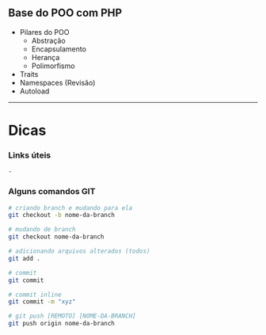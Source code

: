 ## Base do POO com PHP

* Pilares do POO
    - Abstração
    - Encapsulamento
    - Herança
    - Polimorfismo
* Traits
* Namespaces (Revisão)
* Autoload

----

# Dicas

### Links úteis

    -

### Alguns comandos GIT

```sh
# criando branch e mudando para ela
git checkout -b nome-da-branch

# mudando de branch
git checkout nome-da-branch

# adicionando arquivos alterados (todos)
git add .

# commit
git commit

# commit inline
git commit -m "xyz"

# git push [REMOTO] [NOME-DA-BRANCH]
git push origin nome-da-branch
```
